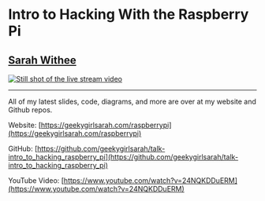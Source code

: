 # Intro to Hacking With the Raspberry Pi
## [Sarah Withee](https://twitter.com/geekygirlsarah)

[![Still shot of the live stream video](https://img.youtube.com/vi/24NQKDDuERM/0.jpg)](https://www.youtube.com/watch?v=24NQKDDuERM)

---

All of my latest slides, code, diagrams, and more are over at my website and Github repos.

Website: [https://geekygirlsarah.com/raspberrypi](https://geekygirlsarah.com/raspberrypi)

GitHub:  [https://github.com/geekygirlsarah/talk-intro_to_hacking_raspberry_pi](https://github.com/geekygirlsarah/talk-intro_to_hacking_raspberry_pi)

YouTube Video: [https://www.youtube.com/watch?v=24NQKDDuERM](https://www.youtube.com/watch?v=24NQKDDuERM)
